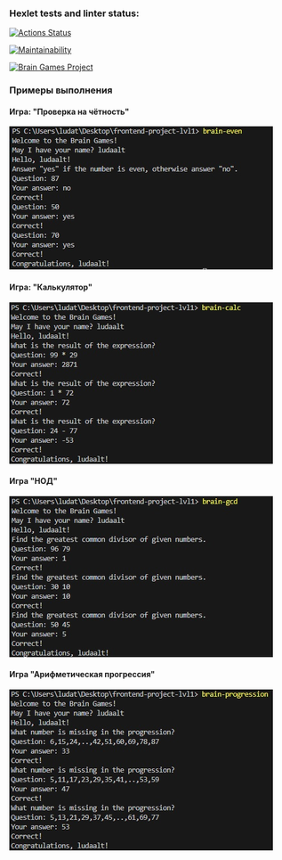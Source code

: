 ### Hexlet tests and linter status:

[![Actions Status](https://github.com/ludaalt/frontend-project-lvl1/workflows/hexlet-check/badge.svg)](https://github.com/ludaalt/frontend-project-lvl1/actions)

[![Maintainability](https://api.codeclimate.com/v1/badges/a99a88d28ad37a79dbf6/maintainability)](https://codeclimate.com/github/ludaalt/frontend-project-lvl1)

[![Brain Games Project](https://github.com/hexlet-boilerplates/nodejs-package/workflows/Node%20CI/badge.svg)](https://github.com/ludaalt/frontend-project-lvl1/actions)

### Примеры выполнения

#### Игра: "Проверка на чётность"

![Image alt](https://github.com/ludaalt/frontend-project-lvl1/raw/main/src/assets/brain-even.jpg)

#### Игра: "Калькулятор"

![Image alt](https://github.com/ludaalt/frontend-project-lvl1/raw/main/src/assets/brain-calc.jpg)

#### Игра "НОД"

![Image alt](https://github.com/ludaalt/frontend-project-lvl1/raw/main/src/assets/brain-gcd.jpg)

#### Игра "Арифметическая прогрессия"

![Image alt](https://github.com/ludaalt/frontend-project-lvl1/raw/main/src/assets/brain-progression.jpg)
